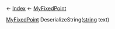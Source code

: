 ← [Index](Api-Index) ← [MyFixedPoint](VRage.MyFixedPoint)

[MyFixedPoint](VRage.MyFixedPoint) DeserializeString([string](System.String) text)

